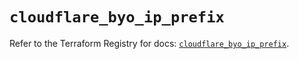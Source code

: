 # `cloudflare_byo_ip_prefix`

Refer to the Terraform Registry for docs: [`cloudflare_byo_ip_prefix`](https://registry.terraform.io/providers/cloudflare/cloudflare/5.11.0/docs/resources/byo_ip_prefix).
